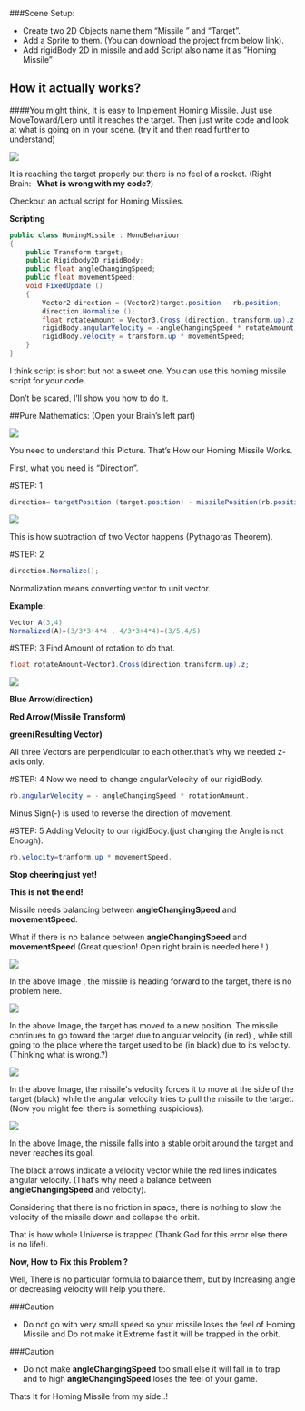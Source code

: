 ###Scene Setup:
- Create two 2D Objects name them “Missile ” and “Target”.
- Add a Sprite to them. (You can download the project from below link).
- Add rigidBody 2D in missile and add Script also name it as ”Homing Missile”


## How it actually works?
####You might think,
It is easy to Implement Homing Missile. Just use MoveToward/Lerp until it reaches the target. Then just write code and look at what is going on in your scene. (try it and then read further to understand)

![](http://www.theappguruz.com/app/uploads/2018/06/working-of-homing-missile.png)

It is reaching the target properly but there is no feel of a rocket. (Right Brain:- **What is wrong with my code?**)

Checkout an actual script for Homing Missiles.

**Scripting**

```csharp
public class HomingMissile : MonoBehaviour
{
    public Transform target;
    public Rigidbody2D rigidBody;
    public float angleChangingSpeed;
    public float movementSpeed;
    void FixedUpdate ()
    {
        Vector2 direction = (Vector2)target.position - rb.position;
        direction.Normalize ();
        float rotateAmount = Vector3.Cross (direction, transform.up).z;
        rigidBody.angularVelocity = -angleChangingSpeed * rotateAmount;
        rigidBody.velocity = transform.up * movementSpeed;
    }
}
```
I think script is short but not a sweet one. You can use this homing missile script for your code.

Don’t be scared, I’ll show you how to do it.

##Pure Mathematics: (Open your Brain’s left part)

![](http://www.theappguruz.com/app/uploads/2018/06/actual-path-of-homing-missile.png)

You need to understand this Picture. That’s How our Homing Missile Works.

First, what you need is “Direction”.

#STEP: 1

```csharp
direction= targetPosition (target.position) - missilePosition(rb.position);
```
![](http://www.theappguruz.com/app/uploads/2018/06/vector-substraction.png)

This is how subtraction of two Vector happens (Pythagoras Theorem).

#STEP: 2
```csharp
direction.Normalize();
```
Normalization means converting vector to unit vector.

**Example:**
```csharp
Vector A(3,4)
Normalized(A)=(3/3*3+4*4 , 4/3*3+4*4)=(3/5,4/5)
```
#STEP: 3
Find Amount of rotation to do that.

```csharp
float rotateAmount=Vector3.Cross(direction,transform.up).z;
```
![](http://www.theappguruz.com/app/uploads/2018/06/vector-cross-product.gif)

**Blue Arrow(direction)**

**Red Arrow(Missile Transform)**

**green(Resulting Vector)**

All three Vectors are perpendicular to each other.that’s why we needed z-axis only.

#STEP: 4
Now we need to change angularVelocity of our rigidBody.
```csharp
rb.angularVelocity = - angleChangingSpeed * rotationAmount.
```
Minus Sign(-) is used to reverse the direction of movement.

#STEP: 5
Adding Velocity to our rigidBody.(just changing the Angle is not Enough).

```csharp
rb.velocity=tranform.up * movementSpeed.
```

**Stop cheering just yet!**

**This is not the end!**

Missile needs balancing between **angleChangingSpeed** and **movementSpeed**.

What if there is no balance between **angleChangingSpeed** and **movementSpeed** (Great question! Open right brain is needed here ! )

![](http://www.theappguruz.com/app/uploads/2018/06/missile-heading-to-the-target.png)

In the above Image , the missile is heading forward to the target, there is no problem here.

![](http://www.theappguruz.com/app/uploads/2018/06/velocity-force-vs-angular-velocity.png)

In the above Image, the target has moved to a new position. The missile continues to go toward the target due to angular velocity (in red) , while still going to the place where the target used to be (in black) due to its velocity. (Thinking what is wrong.?)

![](http://www.theappguruz.com/app/uploads/2018/06/velocity-force-vs-angular-velocity-2.png)

In the above Image, the missile's velocity forces it to move at the side of the target (black) while the angular velocity tries to pull the missile to the target. (Now you might feel there is something suspicious).

![](http://www.theappguruz.com/app/uploads/2018/06/orbit-dead-loop.png)

In the above Image, the missile falls into a stable orbit around the target and never reaches its goal.

The black arrows indicate a velocity vector while the red lines indicates angular velocity. (That’s why need a balance between **angleChangingSpeed** and velocity).

Considering that there is no friction in space, there is nothing to slow the velocity of the missile down and collapse the orbit.

That is how whole Universe is trapped (Thank God for this error else there is no life!).

**Now, How to Fix this Problem ?**

Well, There is no particular formula to balance them, but by Increasing angle or decreasing velocity will help you there.

###Caution
- Do not go with very small speed so your missile loses the feel of Homing Missile and Do not make it Extreme fast it will be trapped in the orbit.

###Caution
- Do not make **angleChangingSpeed** too small else it will fall in to trap and to high **angleChangingSpeed** loses the feel of your game.

Thats It for Homing Missile from my side..!
